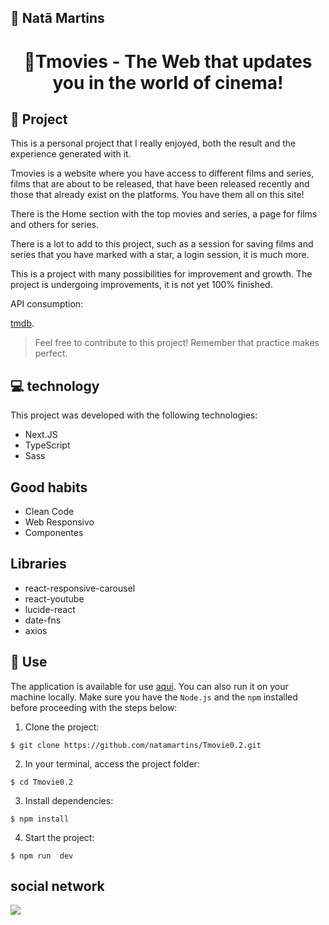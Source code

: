 ## 🔰 Natã Martins 
<h1 align="center" style="text-align: center;">
   🎥<b>Tmovies</b> - The Web that updates you in the world of cinema!
</h1>
    
<h2 id="project">📁 Project</h2>
<p>This is a personal project that I really enjoyed, both the result and the experience generated with it.</p>
<p>Tmovies is a website where you have access to different films and series, films that are about to be released, that have been released recently and those that already exist on the platforms. You have them all on this site!</p>
<p>There is the Home section with the top movies and series, a page for films and others for series.</p>
<p>There is a lot to add to this project, such as a session for saving films and series that you have marked with a star, a login session, it is much more.</p>
<p>This is a project with many possibilities for improvement and growth. The project is undergoing improvements, it is not yet 100% finished.</p>

<p>API consumption:</p>

[tmdb](https://developer.themoviedb.org/docs).

> Feel free to contribute to this project! Remember that practice makes perfect.

<h2 id="tecnology">💻 technology</h2>
This project was developed with the following technologies:

- Next.JS
- TypeScript
- Sass

<h2>Good habits</h2>

- Clean Code
- Web Responsivo
- Componentes

<h2>Libraries</h2>

- react-responsive-carousel
- react-youtube
- lucide-react
- date-fns
- axios

<h2 id="usage">🎯 Use</h2>

The application is available for use [aqui](https://tmovie0-2.vercel.app/). You can also run it on your machine locally. Make sure you have the `Node.js` and the `npm` installed before proceeding with the steps below:

1. Clone the project:

```
$ git clone https://github.com/natamartins/Tmovie0.2.git
```

2. In your terminal, access the project folder:

```
$ cd Tmovie0.2
```

3. Install dependencies:

```
$ npm install
```

4. Start the  project:

```
$ npm run  dev
```
## social network
<div style="display: flex;">
  <a href="https://www.linkedin.com/in/nata-martins/" target="_blank"><img src="https://img.shields.io/badge/-LinkedIn-%230077B5?style=for-the-badge&logo=linkedin&logoColor=white" style="margin-right: 2vw" target="_blank"></a>
</div>
